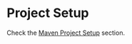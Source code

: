 # Project Setup

Check the [Maven Project Setup][maven_setup] section.

[maven_setup]: ../maven/project_setup.md
